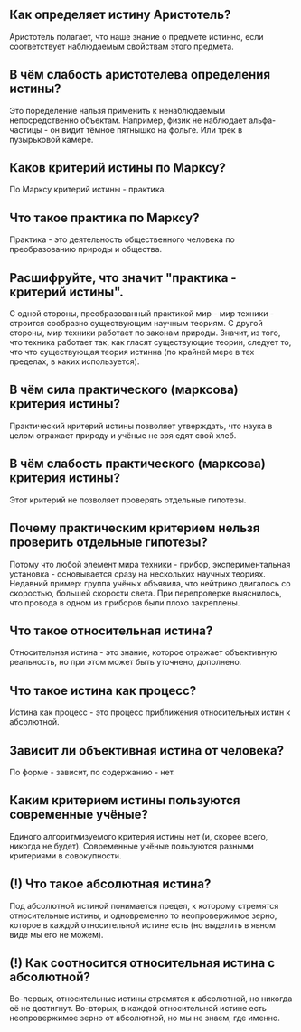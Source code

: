 ## Как определяет истину Аристотель?
Аристотель полагает, что наше знание о предмете истинно, если соответствует наблюдаемым свойствам этого предмета.

## В чём слабость аристотелева определения истины?
Это поределение нальзя применить к ненаблюдаемым непосредственно объектам.
Например, физик не наблюдает альфа-частицы - он видит тёмное пятнышко на фольге.
Или трек в пузырьковой камере.

## Каков критерий истины по Марксу?
По Марксу критерий истины - практика.

## Что такое практика по Марксу?
Практика - это деятельность общественного человека по преобразованию природы и общества.

## Расшифруйте, что значит "практика - критерий истины".
С одной стороны, преобразованный практикой мир - мир техники - строится сообразно существующим научным теориям.
С другой стороны, мир техники работает по законам природы.
Значит, из того, что техника работает так, как гласят существующие теории, следует то, что что существующая теория истинна
(по крайней мере в тех пределах, в каких используется).

## В чём сила практического (марксова) критерия истины?
Практический критерий истины позволяет утверждать, что наука в целом отражает природу и учёные не зря едят свой хлеб.

## В чём слабость практического (марксова) критерия истины?
Этот критерий не позволяет проверять отдельные гипотезы.

## Почему практическим критерием нельзя проверить отдельные гипотезы?
Потому что любой элемент мира техники - прибор, экспериментальная установка - основывается сразу на нескольких научных теориях.
Недавний пример: группа учёных объявила, что нейтрино двигалось со скоростью, большей скорости света.
При перепроверке выяснилось, что провода в одном из приборов были плохо закреплены.

## Что такое относительная истина?
Относительная истина - это знание, которое отражает объективную реальность, но при этом может быть уточнено, дополнено.

## Что такое истина как процесс?
Истина как процесс - это процесс приближения относительных истин к абсолютной.

## Зависит ли объективная истина от человека?
По форме - зависит, по содержанию - нет.

## Каким критерием истины пользуются современные учёные?
Единого алгоритмизуемого критерия истины нет (и, скорее всего, никогда не будет).
Современные учёные пользуются разными критериями в совокупности.

## (!) Что такое абсолютная истина?
Под абсолютной истиной понимается предел, к которому стремятся относительные истины, и одновременно то неопровержимое зерно, которое в каждой относительной истине есть (но выделить в явном виде мы его не можем).

## (!) Как соотносится относительная истина с абсолютной?
Во-первых, относительные истины стремятся к абсолютной, но никогда её не достигнут.
Во-вторых, в каждой относительной истине есть неопровержимое зерно от абсолютной, но мы не знаем, где именно.

